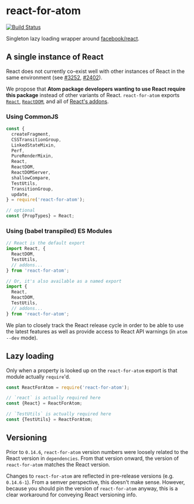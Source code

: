 # react-for-atom

[![Build Status](https://travis-ci.org/jgebhardt/react-for-atom.svg?branch=master)](https://travis-ci.org/jgebhardt/react-for-atom)

Singleton lazy loading wrapper around [facebook/react](https://github.com/facebook/react).

## A single instance of React

React does not currently co-exist well with other instances of React in the same environment (see [#3252](https://github.com/facebook/react/issues/3252), [#2402](https://github.com/facebook/react/issues/2402)).

We propose that __Atom package developers wanting to use React require this package__ instead of other variants of React. `react-for-atom` exports
[`React`](https://www.npmjs.com/package/react), [`ReactDOM`](https://www.npmjs.com/package/react-dom), and all of [React's addons](https://facebook.github.io/react/docs/addons.html).

### Using CommonJS

```js
const {
  createFragment,
  CSSTransitionGroup,
  LinkedStateMixin,
  Perf,
  PureRenderMixin,
  React,
  ReactDOM,
  ReactDOMServer,
  shallowCompare,
  TestUtils,
  TransitionGroup,
  update,
} = require('react-for-atom');

// optional
const {PropTypes} = React;
```

### Using (babel transpiled) ES Modules

```js
// React is the default export
import React, {
  ReactDOM,
  TestUtils,
  // addons...
} from 'react-for-atom';

// Or, it's also available as a named export
import {
  React,
  ReactDOM,
  TestUtils,
  // addons...
} from 'react-for-atom';
```

We plan to closely track the React release cycle in order to be able to use the latest features as well as provide access to React API warnings (in `atom --dev` mode).

## Lazy loading

Only when a property is looked up on the `react-for-atom` export is that module actually `require`'d.

```js
const ReactForAtom = require('react-for-atom');

// `react` is actually required here
const {React} = ReactForAtom;

// `TestUtils` is actually required here
const {TestUtils} = ReactForAtom;
```

## Versioning

Prior to `0.14.6`, `react-for-atom` version numbers were loosely related to the React version in `dependencies`. From that version onward, the version of `react-for-atom` matches the React version.

Changes to `react-for-atom` are reflected in pre-release versions (e.g. `0.14.6-1`). From a semver perspective, this doesn't make sense. However, because you should pin the version of `react-for-atom` anyway, this is a clear workaround for conveying React versioning info.
